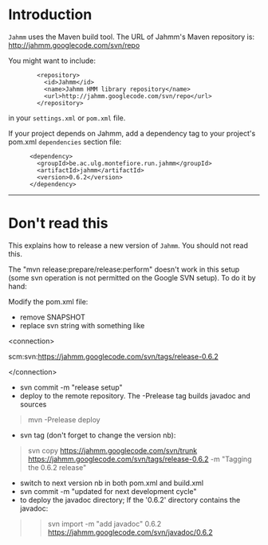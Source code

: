 # Introduction #

`Jahmm` uses the Maven build tool.  The URL of Jahmm's Maven repository is:
http://jahmm.googlecode.com/svn/repo

You might want to include:
```
        <repository>
          <id>Jahmm</id>
          <name>Jahmm HMM library repository</name>
          <url>http://jahmm.googlecode.com/svn/repo</url>
        </repository>
```
in your `settings.xml` or `pom.xml` file.

If your project depends on Jahmm, add a dependency tag to your project's pom.xml `dependencies` section  file:
```
      <dependency>
        <groupId>be.ac.ulg.montefiore.run.jahmm</groupId>
        <artifactId>jahmm</artifactId>
        <version>0.6.2</version>
      </dependency>
```



---


# Don't read this #

This explains how to release a new version of `Jahmm`.  You should not read this.

The "mvn release:prepare/release:perform" doesn't work in this setup (some svn operation is not permitted on the Google SVN setup).  To do it by hand:

Modify the pom.xml file:
- remove SNAPSHOT
- replace svn string with something like
> 

&lt;connection&gt;

scm:svn:https://jahmm.googlecode.com/svn/tags/release-0.6.2

&lt;/connection&gt;


- svn commit -m "release setup"
- deploy to the remote repository.  The -Prelease tag builds javadoc and sources
> mvn -Prelease deploy
- svn tag (don't forget to change the version nb):
> svn copy https://jahmm.googlecode.com/svn/trunk https://jahmm.googlecode.com/svn/tags/release-0.6.2 -m "Tagging the 0.6.2 release"
- switch to next version nb in both pom.xml and build.xml
- svn commit -m "updated for next development cycle"
- to deploy the javadoc directory; If the '0.6.2' directory contains the javadoc:
> > svn import -m "add javadoc" 0.6.2 https://jahmm.googlecode.com/svn/javadoc/0.6.2